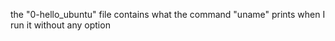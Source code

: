 the "0-hello_ubuntu" file contains what the command "uname" prints when I run it without any option
